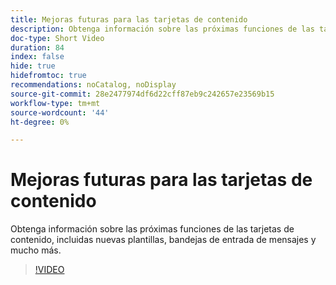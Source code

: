 ```yaml
---
title: Mejoras futuras para las tarjetas de contenido
description: Obtenga información sobre las próximas funciones de las tarjetas de contenido, incluidas nuevas plantillas, bandejas de entrada de mensajes y mucho más.
doc-type: Short Video
duration: 84
index: false
hide: true
hidefromtoc: true
recommendations: noCatalog, noDisplay
source-git-commit: 28e2477974df6d22cff87eb9c242657e23569b15
workflow-type: tm+mt
source-wordcount: '44'
ht-degree: 0%

---
```



# Mejoras futuras para las tarjetas de contenido

Obtenga información sobre las próximas funciones de las tarjetas de contenido, incluidas nuevas plantillas, bandejas de entrada de mensajes y mucho más.

<!-- 62_S603_3442534_83_future-enhancements-for-content-cards -->
>[!VIDEO](https://video.tv.adobe.com/v/3458202/?learn=on&enablevpops=true)
